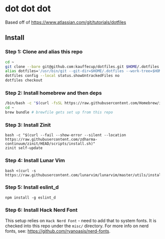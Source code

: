 # dot dot dot

Based off of https://www.atlassian.com/git/tutorials/dotfiles

## Install

### Step 1: Clone and alias this repo

```sh
cd ~
git clone --bare git@github.com:kauffecup/dotfiles.git $HOME/.dotfiles
alias dotfiles='/usr/bin/git --git-dir=$HOME/.dotfiles --work-tree=$HOME' # this is also in .zshrc
dotfiles config --local status.showUntrackedFiles no
dotfiles checkout
```

### Step 2: Install homebrew and then deps

```sh
/bin/bash -c "$(curl -fsSL https://raw.githubusercontent.com/Homebrew/install/HEAD/install.sh)"
cd ~
brew bundle # brewfile gets set up from this repo
```

### Step 3: Install Zinit

```
bash -c "$(curl --fail --show-error --silent --location https://raw.githubusercontent.com/zdharma-continuum/zinit/HEAD/scripts/install.sh)"
zinit self-update
```

### Step 4: Install Lunar Vim

```
bash <(curl -s https://raw.githubusercontent.com/lunarvim/lunarvim/master/utils/installer/install.sh)
```

### Step 5: Install eslint_d

```
npm install -g eslint_d
```

### Step 6: Install Hack Nerd Font

This setup relies on `Hack Nerd Font` - need to add that to system fonts.
It is checked into this repo under the `misc/` directory.
For more info on nerd fonts, see: https://github.com/ryanoasis/nerd-fonts.
